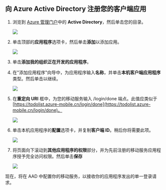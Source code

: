 ## <a name="register-app-aad"></a>向 Azure Active Directory 注册您的客户端应用

1. 浏览到 [Azure 管理门户]中的 **Active Directory**，然后单击您的目录。

   ![](./media/mobile-services-dotnet-adal-register-client/mobile-services-select-aad.png)

2. 单击顶部的**应用程序**选项卡，然后单击**添加**以添加应用。 

   ![](./media/mobile-services-dotnet-adal-register-client/mobile-services-aad-applications-tab.png)

3. 单击**添加我的组织正在开发的应用程序**。

4. 在"添加应用程序"向导中，为应用程序输入**名称**，并单击**本机客户端应用程序**类型。然后单击以继续。

   ![](./media/mobile-services-dotnet-adal-register-client/mobile-services-native-selection.png)

5. 在**重定向 URI** 框中，为您的移动服务输入 /login/done 端点。此值应类似于 [https://todolist.azure-mobile.cn/login/done](https://todolist.azure-mobile.cn/login/done)。

   ![](./media/mobile-services-dotnet-adal-register-client/mobile-services-native-redirect-uri.png)

6. 单击本机应用程序的**配置**选项卡，并复制**客户端 ID**。稍后你将需要此项。

   ![](./media/mobile-services-dotnet-adal-register-client/mobile-services-native-client-id.png)

7. 将页面向下滚动到**其他应用程序的权限**部分，并为先前注册的移动服务应用程序授予完全访问权限。然后单击**保存**

   ![](./media/mobile-services-dotnet-adal-register-client/mobile-services-native-add-permissions.png)

现在，将在 AAD 中配置你的移动服务，以接收你的应用程序发出的单一登录请求。


[Azure 管理门户]: https://manage.windowsazure.cn/

